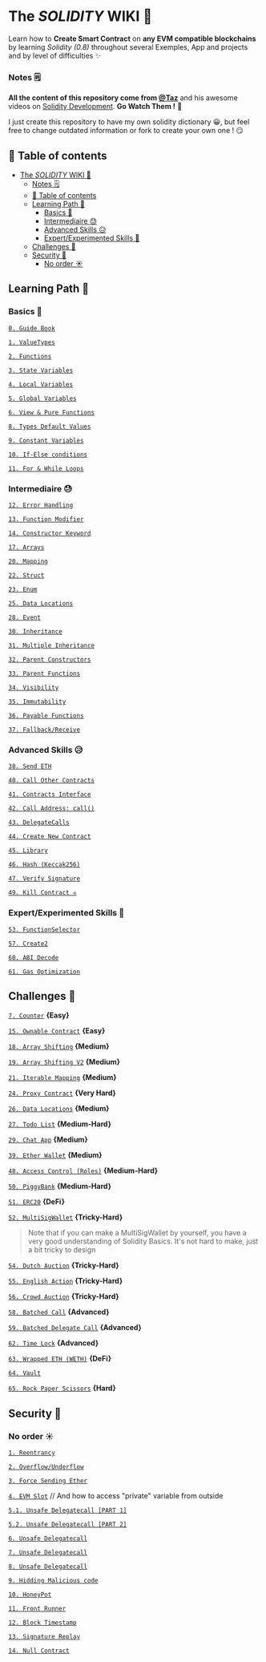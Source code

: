 # The _SOLIDITY_ WIKI 🤯

Learn how to **Create Smart Contract** on **any EVM compatible blockchains** by learning _Solidity (0.8)_ throughout several Exemples, App and projects and by level of difficulties ✨

### Notes 🗒

**All the content of this repository come from [@Taz](https://github.com/t4sk/)** and his awesome videos on [Solidity Development](https://youtube.com/playlist?list=PLO5VPQH6OWdVQwpQfw9rZ67O6Pjfo6q-p). **Go Watch Them !** 🤩

I just create this repository to have my own solidity dictionary 😀, but feel free to change outdated information or fork to create your own one ! 😏

## 🧭 Table of contents

- [The _SOLIDITY_ WIKI 🤯](#the-solidity-wiki-)
    - [Notes 🗒](#notes-)
  - [🧭 Table of contents](#-table-of-contents)
  - [Learning Path 📜](#learning-path-)
    - [Basics 🥱](#basics-)
    - [Intermediaire 😓](#intermediaire-)
    - [Advanced Skills 😥](#advanced-skills-)
    - [Expert/Experimented Skills 🥵](#expertexperimented-skills-)
  - [Challenges 🤖](#challenges-)
  - [Security 🔰](#security-)
    - [No order ☀](#no-order-)

## Learning Path 📜

### Basics 🥱

[`0. Guide Book`](docs/0-%20Solidity-Wiki.md)

[`1. ValueTypes`](docs/1-%20ValueTypes.sol)

[`2. Functions`](docs/2-%20Func.sol)

[`3. State Variables`](docs/3-%20StateVariables.sol)

[`4. Local Variables`](docs/4-%20LocalVariables.sol)

[`5. Global Variables`](docs/5-%20GlobalVars.sol)

[`6. View & Pure Functions`](docs/6-%20ViewAndPure.sol)

[`8. Types Default Values`](docs/8-%20DefaultValues.sol)

[`9. Constant Variables`](docs/9-%20Constants.sol)

[`10. If-Else conditions`](docs/10-%20IfElse.sol)

[`11. For & While Loops`](docs/11-%20ForAndWhileLoops.sol)

### Intermediaire 😓

[`12. Error Handling`](docs/12-%20Error.sol)

[`13. Function Modifier`](docs/13-%20FunctionModifier.sol)

[`14. Constructor Keyword`](docs/14-%20Constructor.sol)

[`17. Arrays`](docs/17-%20Array.sol)

[`20. Mapping`](docs/20-%20Mapping.sol)

[`22. Struct`](docs/22-%20Struct.sol)

[`23. Enum`](docs/23-%20Enum.sol)

[`25. Data Locations`](docs/25-%20DataLocations.sol)

[`28. Event`](docs/28-%20Event.sol)

[`30. Inheritance`](docs/30-%20Inheritance.sol)

[`31. Multiple Inheritance`](docs/31-%20MultiInheritance.sol)

[`32. Parent Constructors`](docs/32-%20ParentContructors.sol)

[`33. Parent Functions`](docs/33-%20ParentFunctions.sol)

[`34. Visibility`](docs/34-%20Visibility.sol)

[`35. Immutability`](docs/35-%20Immutable.sol)

[`36. Payable Functions`](docs/36-%20Payable.sol)

[`37. Fallback/Receive`](docs/37-%20Fallback.sol)

### Advanced Skills 😥

[`38. Send ETH`](docs/38-%20SendEth.sol)

[`40. Call Other Contracts`](docs/40-%20CallOtherContracts.sol)

[`41. Contracts Interface`](docs/41-%20Interfaces.sol)

[`42. Call Address: call()`](docs/42-%20Call.sol)

[`43. DelegateCalls`](docs/43-%20DelegateCall.sol)

[`44. Create New Contract`](docs/44-%20NewContract.sol)

[`45. Library`](docs/45-%20Library.sol)

[`46. Hash (Keccak256)`](docs/46-%20Hash.sol)

[`47. Verify Signature`](docs/47-%20CheckSig.sol)

[`49. Kill Contract ☠`](docs/49-%20Kill.sol)

### Expert/Experimented Skills 🥵

[`53. FunctionSelector`](docs/53-%20FunctionSelector.sol)

[`57. Create2`](docs/57-%20Create2.sol)

[`60. ABI Decode`](docs/60-%20AbiDecode.sol)

[`61. Gas Optimization`](docs/61-%20GasOptimization.sol)

## Challenges 🤖

[`7. Counter`](app/7-%20Counter.sol) **{Easy}**

[`15. Ownable Contract`](app/15-%20Ownable.sol) **{Easy}**

[`18. Array Shifting`](app/18-%20ArrayShift.sol) **{Medium}**

[`19. Array Shifting V2`](app/19-%20ArrayReplaceLast.sol) **{Medium}**

[`21. Iterable Mapping`](app/21-%20IterableMapping.sol) **{Medium}**

[`24. Proxy Contract`](app/24-%20Proxy.sol) **{Very Hard}**

[`26. Data Locations`](app/26-%20SimpleStorage.sol) **{Medium}**

[`27. Todo List`](app/27-%20TodoList.sol) **{Medium-Hard}**

[`29. Chat App`](app/29-%20ChatApp.sol) **{Medium}**

[`39. Ether Wallet`](app/39-%20EtherWallet.sol) **{Medium}**

[`48. Access Control (Roles)`](app/48-%20AccessControl.sol) **{Medium-Hard}**

[`50. PiggyBank`](app/50-%20PiggyBank.sol) **{Medium-Hard}**

[`51. ERC20`](app/51-%20ERC20.sol) **{DeFi}**

[`52. MultiSigWallet`](app/52-%20MultiSigWallet.sol) **{Tricky-Hard}**

> Note that if you can make a MultiSigWallet by yourself, you have a very good understanding of Solidity Basics.
> It's not hard to make, just a bit tricky to design

[`54. Dutch Auction`](app/54-%20DutchAuction.sol) **{Tricky-Hard}**

[`55. English Action`](app/55-%20EnglishAuction.sol) **{Tricky-Hard}**

[`56. Crowd Auction`](app/56-%20CrowdFund.sol) **{Tricky-Hard}**

[`58. Batched Call`](app/58-%20MultiCall.sol) **{Advanced}**

[`59. Batched Delegate Call`](app/59-%20MultiDelegateCall.sol) **{Advanced}**

[`62. Time Lock`](app/62-%20TimeLock.sol) **{Advanced}**

[`63. Wrapped ETH (WETH)`](app/63-%20WETH.sol) **{DeFi}**

[`64. Vault`](app/64-%20Vault.sol)

[`65. Rock Paper Scissors`](app/65-%20RockPaperScissors.sol) **{Hard}**

## Security 🔰

### No order ☀

[`1. Reentrancy`](Security/1-%20Reentrancy.sol)

[`2. Overflow/Underflow`](Security/2-%20Over-Underflow.sol)

[`3. Force Sending Ether`](Security/3-%20ForceEther.sol)

[`4. EVM Slot`](Security/4-%20EVMSlot.sol) // And how to access "private" variable from outside

[`5.1. Unsafe Delegatecall [PART 1]`](Security/5.1-%20UnsafeDelegatecall.sol)

[`5.2. Unsafe Delegatecall [PART 2]`](Security/5.2-%20UnsafeDelegatecall.sol)

[`6. Unsafe Delegatecall`](Security/6-%20Random.sol)

[`7. Unsafe Delegatecall`](Security/7-%20DoS.sol)

[`8. Unsafe Delegatecall`](Security/8-%20Phising.sol)

[`9. Hidding Malicious code`](Security/9-%20HidingMaliciousCode.sol)

[`10. HoneyPot`](Security/10-%20HoneyPot.sol)

[`11. Front Runner`](Security/11-%20FrontRunning.sol)

[`12. Block Timestamp`](Security/12-%20BlockTimestamp.sol)

[`13. Signature Replay`](Security/13-%20SigReplay.sol)

[`14. Null Contract`](Security/14-%20NullContract.sol)
